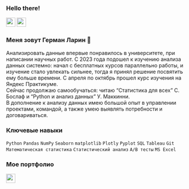 ### Hello there!

<p> <a href="https://www.linkedin.com/in/german-larin-205538182/"><img src="https://img.shields.io/badge/linkedin-%230077B5.svg?&style=for-the-badge&logo=linkedin&logoColor=white" height=25></a> <a href="https://t.me/GermanLarin"><img src="https://img.shields.io/badge/Telegram-2CA5E0?style=for-the-badge&logo=telegram&logoColor=white" height=25></a>  </p>



### Меня зовут Герман Ларин 👋 
Анализировать данные впервые понравилось в университете, при написании научных работ. С 2023 года подошел к изучению анализа данных системно: начал с бесплатных курсов параллельно работы, и изучение стало увлекать сильнее, тогда я принял решение посвятить ему больше времени. С апреля по октябрь прошел курс изучения на Яндекс Практикуме.   
Сейчас продолжаю самообучаться: читаю “Статистика для всех” С. Бослаф и “Python и анализ данных” У. Маккинни.  
В дополнение к анализу данных имею большой опыт в управлении проектами, командой, а также умею выявлять потребности и договариваться.

### Ключевые навыки
`Python` `Pandas` `NumPy` `Seaborn` `matplotlib` `Plotly` `Pyplot` `SQL` `Tableau` `Git` `Математическая статистика` `Статистический анализ` `A/B тесты` `MS Excel`

### Мое портфолио
<p> <a href="https://github.com/laringerman/portfolio"><img src="https://img.shields.io/badge/GitHub-100000?style=for-the-badge&logo=github&logoColor=white" height=25></a> </p>



